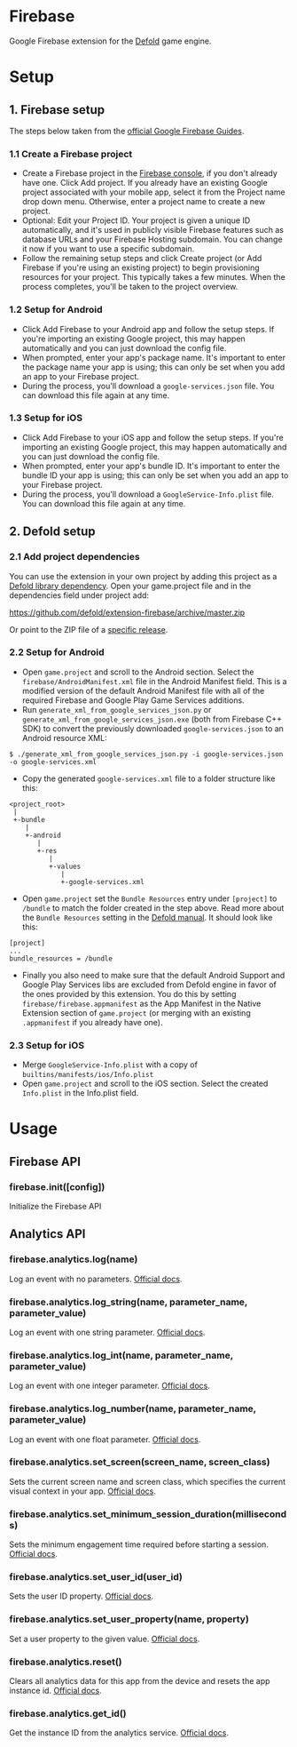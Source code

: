 # Firebase
Google Firebase extension for the [Defold](https://www.defold.com) game engine.

# Setup
## 1. Firebase setup
The steps below taken from the [official Google Firebase Guides](https://firebase.google.com/docs/cpp/setup).

### 1.1 Create a Firebase project
* Create a Firebase project in the [Firebase console](https://console.firebase.google.com/), if you don't already have one. Click Add project. If you already have an existing Google project associated with your mobile app, select it from the Project name drop down menu. Otherwise, enter a project name to create a new project.
* Optional: Edit your Project ID. Your project is given a unique ID automatically, and it's used in publicly visible Firebase features such as database URLs and your Firebase Hosting subdomain. You can change it now if you want to use a specific subdomain.
* Follow the remaining setup steps and click Create project (or Add Firebase if you're using an existing project) to begin provisioning resources for your project. This typically takes a few minutes. When the process completes, you'll be taken to the project overview.

### 1.2 Setup for Android
* Click Add Firebase to your Android app and follow the setup steps. If you're importing an existing Google project, this may happen automatically and you can just download the config file.
* When prompted, enter your app's package name. It's important to enter the package name your app is using; this can only be set when you add an app to your Firebase project.
* During the process, you'll download a `google-services.json` file. You can download this file again at any time.

### 1.3 Setup for iOS
* Click Add Firebase to your iOS app and follow the setup steps. If you're importing an existing Google project, this may happen automatically and you can just download the config file.
* When prompted, enter your app's bundle ID. It's important to enter the bundle ID your app is using; this can only be set when you add an app to your Firebase project.
* During the process, you'll download a `GoogleService-Info.plist` file. You can download this file again at any time.

## 2. Defold setup
### 2.1 Add project dependencies
You can use the extension in your own project by adding this project as a [Defold library dependency](http://www.defold.com/manuals/libraries/). Open your game.project file and in the dependencies field under project add:

https://github.com/defold/extension-firebase/archive/master.zip

Or point to the ZIP file of a [specific release](https://github.com/defold/extension-firebase/releases).

### 2.2 Setup for Android
* Open `game.project` and scroll to the Android section. Select the `firebase/AndroidManifest.xml` file in the Android Manifest field. This is a modified version of the default Android Manifest file with all of the required Firebase and Google Play Game Services additions.
* Run `generate_xml_from_google_services_json.py` or `generate_xml_from_google_services_json.exe` (both from Firebase C++ SDK) to convert the previously downloaded `google-services.json` to an Android resource XML:

```
$ ./generate_xml_from_google_services_json.py -i google-services.json -o google-services.xml
```

* Copy the generated `google-services.xml` file to a folder structure like this:

```
<project_root>
 |
 +-bundle
    |
    +-android
       |
       +-res
          |
          +-values
             |
             +-google-services.xml
```

* Open `game.project` set the `Bundle Resources` entry under `[project]` to `/bundle` to match the folder created in the step above. Read more about the `Bundle Resources` setting in the [Defold manual](https://www.defold.com/manuals/project-settings/#_project). It should look like this:

```
[project]
...
bundle_resources = /bundle

```

* Finally you also need to make sure that the default Android Support and Google Play Services libs are excluded from Defold engine in favor of the ones provided by this extension. You do this by setting `firebase/firebase.appmanifest` as the App Manifest in the Native Extension section of `game.project` (or merging with an existing `.appmanifest` if you already have one).

### 2.3 Setup for iOS
* Merge `GoogleService-Info.plist` with a copy of `builtins/manifests/ios/Info.plist`
* Open `game.project` and scroll to the iOS section. Select the created `Info.plist` in the Info.plist field.

# Usage
## Firebase API
### firebase.init([config])
Initialize the Firebase API

## Analytics API
### firebase.analytics.log(name)
Log an event with no parameters. [Official docs](https://firebase.google.com/docs/reference/cpp/namespace/firebase/analytics#logevent_5).

### firebase.analytics.log_string(name, parameter_name, parameter_value)
Log an event with one string parameter. [Official docs](https://firebase.google.com/docs/reference/cpp/namespace/firebase/analytics#logevent).

### firebase.analytics.log_int(name, parameter_name, parameter_value)
Log an event with one integer parameter. [Official docs](https://firebase.google.com/docs/reference/cpp/namespace/firebase/analytics#logevent_4).

### firebase.analytics.log_number(name, parameter_name, parameter_value)
Log an event with one float parameter. [Official docs](https://firebase.google.com/docs/reference/cpp/namespace/firebase/analytics#logevent_2).

### firebase.analytics.set_screen(screen_name, screen_class)
Sets the current screen name and screen class, which specifies the current visual context in your app. [Official docs](https://firebase.google.com/docs/reference/cpp/namespace/firebase/analytics#setcurrentscreen).

### firebase.analytics.set_minimum_session_duration(milliseconds)
Sets the minimum engagement time required before starting a session. [Official docs](https://firebase.google.com/docs/reference/cpp/namespace/firebase/analytics#setminimumsessionduration).

### firebase.analytics.set_user_id(user_id)
Sets the user ID property. [Official docs](https://firebase.google.com/docs/reference/cpp/namespace/firebase/analytics#setuserid).

### firebase.analytics.set_user_property(name, property)
Set a user property to the given value. [Official docs](https://firebase.google.com/docs/reference/cpp/namespace/firebase/analytics#setuserproperty).

### firebase.analytics.reset()
Clears all analytics data for this app from the device and resets the app instance id. [Official docs](https://firebase.google.com/docs/reference/cpp/namespace/firebase/analytics#resetanalyticsdata).

### firebase.analytics.get_id()
Get the instance ID from the analytics service. [Official docs](https://firebase.google.com/docs/reference/cpp/namespace/firebase/analytics#getanalyticsinstanceid).
